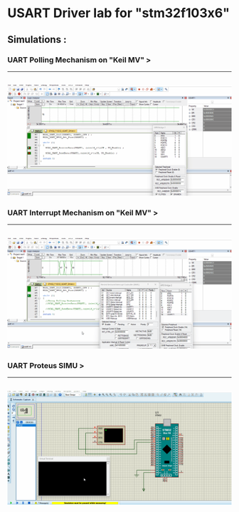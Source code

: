 # USART Driver lab for "stm32f103x6"
## Simulations :
### UART Polling Mechanism on "Keil MV" >
---
![image](https://github.com/AhmedOSAA/Embedded_System_Diploma/blob/main/Unit_8_MCU_Interfacing/Lesson2_UART_P2/UART_Driver_STM32f103x6/UART_PollingMech_GIF.gif)
---
### UART Interrupt Mechanism on "Keil MV" >
---
![image](https://github.com/AhmedOSAA/Embedded_System_Diploma/blob/main/Unit_8_MCU_Interfacing/Lesson2_UART_P2/UART_Driver_STM32f103x6/UART_InterruptMech_GIF.gif)
---
### UART Proteus SIMU >
---
![image](https://github.com/AhmedOSAA/Embedded_System_Diploma/blob/main/Unit_8_MCU_Interfacing/Lesson2_UART_P2/UART_Driver_STM32f103x6/UART_Proteus_GIF.gif)
---
